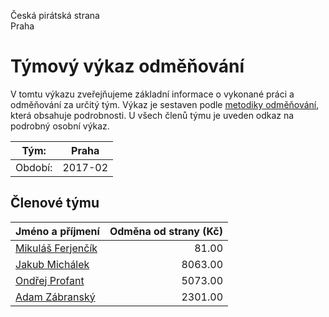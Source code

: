 Česká pirátská strana  
Praha

Týmový výkaz odměňování
===========================

V tomtu výkazu zveřejňujeme základní informace o vykonané práci a odměňování
za určitý tým. Výkaz je sestaven podle [metodiky odměňování][metodika],
která obsahuje podrobnosti. U všech členů týmu je uveden odkaz na podrobný osobní výkaz.

Tým:                     | Praha
-----------------------  | --------------------
Období:                  | 2017-02

Členové týmu
--------------

| Jméno a příjmení                        |   Odměna od strany (Kč) |
|:----------------------------------------|------------------------:|
| [Mikuláš Ferjenčík](mikulas-ferjencik/) |                   81.00 |
| [Jakub Michálek](jakub-michalek/)       |                 8063.00 |
| [Ondřej Profant](ondrej-profant/)       |                 5073.00 |
| [Adam Zábranský](adam-zabransky/)       |                 2301.00 |


[metodika]: https://redmine.pirati.cz/projects/po/wiki/Odmenovani
